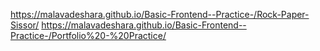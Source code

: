 https://malavadeshara.github.io/Basic-Frontend--Practice-/Rock-Paper-Sissor/
https://malavadeshara.github.io/Basic-Frontend--Practice-/Portfolio%20-%20Practice/
